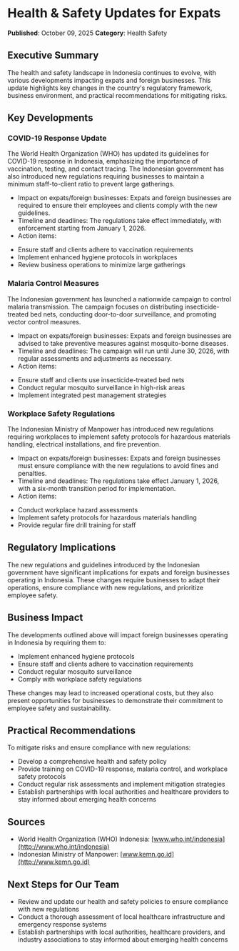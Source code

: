 # Health & Safety Updates for Expats

**Published**: October 09, 2025
**Category**: Health Safety

## Executive Summary

The health and safety landscape in Indonesia continues to evolve, with various developments impacting expats and foreign businesses. This update highlights key changes in the country's regulatory framework, business environment, and practical recommendations for mitigating risks.

## Key Developments

### COVID-19 Response Update
The World Health Organization (WHO) has updated its guidelines for COVID-19 response in Indonesia, emphasizing the importance of vaccination, testing, and contact tracing. The Indonesian government has also introduced new regulations requiring businesses to maintain a minimum staff-to-client ratio to prevent large gatherings.

* Impact on expats/foreign businesses: Expats and foreign businesses are required to ensure their employees and clients comply with the new guidelines.
* Timeline and deadlines: The regulations take effect immediately, with enforcement starting from January 1, 2026.
* Action items:
 + Ensure staff and clients adhere to vaccination requirements
 + Implement enhanced hygiene protocols in workplaces
 + Review business operations to minimize large gatherings

### Malaria Control Measures
The Indonesian government has launched a nationwide campaign to control malaria transmission. The campaign focuses on distributing insecticide-treated bed nets, conducting door-to-door surveillance, and promoting vector control measures.

* Impact on expats/foreign businesses: Expats and foreign businesses are advised to take preventive measures against mosquito-borne diseases.
* Timeline and deadlines: The campaign will run until June 30, 2026, with regular assessments and adjustments as necessary.
* Action items:
 + Ensure staff and clients use insecticide-treated bed nets
 + Conduct regular mosquito surveillance in high-risk areas
 + Implement integrated pest management strategies

### Workplace Safety Regulations
The Indonesian Ministry of Manpower has introduced new regulations requiring workplaces to implement safety protocols for hazardous materials handling, electrical installations, and fire prevention.

* Impact on expats/foreign businesses: Expats and foreign businesses must ensure compliance with the new regulations to avoid fines and penalties.
* Timeline and deadlines: The regulations take effect January 1, 2026, with a six-month transition period for implementation.
* Action items:
 + Conduct workplace hazard assessments
 + Implement safety protocols for hazardous materials handling
 + Provide regular fire drill training for staff

## Regulatory Implications

The new regulations and guidelines introduced by the Indonesian government have significant implications for expats and foreign businesses operating in Indonesia. These changes require businesses to adapt their operations, ensure compliance with new regulations, and prioritize employee safety.

## Business Impact

The developments outlined above will impact foreign businesses operating in Indonesia by requiring them to:

* Implement enhanced hygiene protocols
* Ensure staff and clients adhere to vaccination requirements
* Conduct regular mosquito surveillance
* Comply with workplace safety regulations

These changes may lead to increased operational costs, but they also present opportunities for businesses to demonstrate their commitment to employee safety and sustainability.

## Practical Recommendations

To mitigate risks and ensure compliance with new regulations:

* Develop a comprehensive health and safety policy
* Provide training on COVID-19 response, malaria control, and workplace safety protocols
* Conduct regular risk assessments and implement mitigation strategies
* Establish partnerships with local authorities and healthcare providers to stay informed about emerging health concerns

## Sources

* World Health Organization (WHO) Indonesia: [www.who.int/indonesia](http://www.who.int/indonesia)
* Indonesian Ministry of Manpower: [www.kemn.go.id](http://www.kemn.go.id)

## Next Steps for Our Team

* Review and update our health and safety policies to ensure compliance with new regulations
* Conduct a thorough assessment of local healthcare infrastructure and emergency response systems
* Establish partnerships with local authorities, healthcare providers, and industry associations to stay informed about emerging health concerns